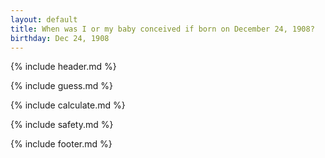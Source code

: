 ```yaml
---
layout: default
title: When was I or my baby conceived if born on December 24, 1908?
birthday: Dec 24, 1908
---
```


{% include header.md %}

{% include guess.md %}

{% include calculate.md %}

{% include safety.md %}

{% include footer.md %}



